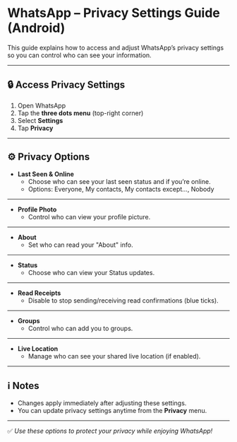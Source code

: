 # WhatsApp – Privacy Settings Guide (Android)

This guide explains how to access and adjust WhatsApp’s privacy settings so you can control who can see your information.

---

## 🔒 Access Privacy Settings

1. Open WhatsApp
2. Tap the **three dots menu** (top-right corner)
3. Select **Settings**
4. Tap **Privacy**

---

## ⚙️ Privacy Options

- **Last Seen & Online**
  - Choose who can see your last seen status and if you’re online.
  - Options: Everyone, My contacts, My contacts except…, Nobody

---

- **Profile Photo**
  - Control who can view your profile picture.

---

- **About**
  - Set who can read your "About" info.

---

- **Status**
  - Choose who can view your Status updates.

---

- **Read Receipts**
  - Disable to stop sending/receiving read confirmations (blue ticks).

---

- **Groups**
  - Control who can add you to groups.

---

- **Live Location**
  - Manage who can see your shared live location (if enabled).

---

## ℹ️ Notes

- Changes apply immediately after adjusting these settings.
- You can update privacy settings anytime from the **Privacy** menu.

---

✅ *Use these options to protect your privacy while enjoying WhatsApp!*

